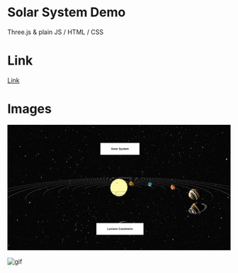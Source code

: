 # Solar System Demo

Three.js & plain JS / HTML / CSS

# Link
[Link](https://bakeluco.github.io/threejs-vanilla/)

# Images
![image](https://github.com/bakeluco/threejs-vanilla/blob/main/src/example.png)

![gif](https://github.com/bakeluco/threejs-vanilla/blob/main/src/example.gif)

